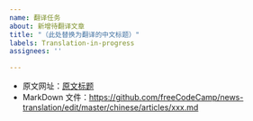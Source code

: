 ```yaml
---
name: 翻译任务
about: 新增待翻译文章
title: "（此处替换为翻译的中文标题）"
labels: Translation-in-progress
assignees: ''

---
```


- 原文网址：[原文标题](https://www.freecodecamp.org/news/)
- MarkDown 文件：https://github.com/freeCodeCamp/news-translation/edit/master/chinese/articles/xxx.md
